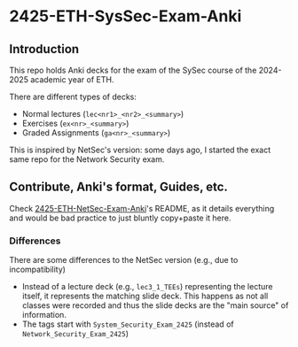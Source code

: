 # 2425-ETH-SysSec-Exam-Anki

## Introduction

This repo holds Anki decks for the exam of the SySec course of the 2024-2025 academic year of ETH.

There are different types of decks: 
- Normal lectures (`lec<nr1>_<nr2>_<summary>`)
- Exercises (`ex<nr>_<summary>`)
- Graded Assignments (`ga<nr>_<summary>`)

This is inspired by NetSec's version: some days ago, I started the exact same repo for the Network Security exam.

## Contribute, Anki's format, Guides, etc.

Check [2425-ETH-NetSec-Exam-Anki](https://github.com/PedroChaps/2024-ETH-NetSec-Exam-Anki?tab=readme-ov-file#contribute)'s README, as it details everything and would be bad practice to just bluntly copy+paste it here.

### Differences

There are some differences to the NetSec version (e.g., due to incompatibility)

- Instead of a lecture deck (e.g., `lec3_1_TEEs`) representing the lecture itself, it represents the matching slide deck. This happens as not all classes were recorded and thus the slide decks are the "main source" of information.
- The tags start with `System_Security_Exam_2425` (instead of `Network_Security_Exam_2425`)